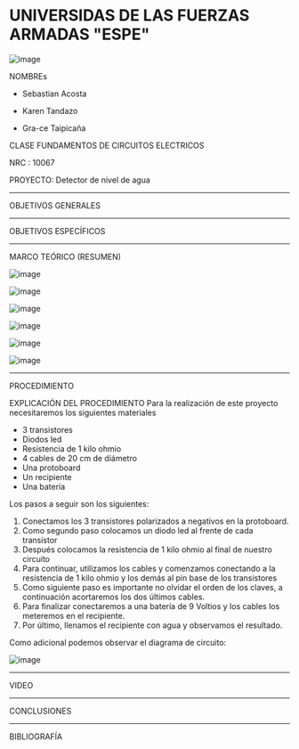 # UNIVERSIDAS DE LAS FUERZAS ARMADAS "ESPE"
![image](https://user-images.githubusercontent.com/116777044/201259881-20ba5691-cbc7-4e1b-8df3-374b65330b3c.png)

NOMBREs

- Sebastian Acosta
 
 -  Karen  Tandazo 
 
- Gra-ce Taipicaña

CLASE
FUNDAMENTOS DE CIRCUITOS ELECTRICOS 

NRC : 10067

PROYECTO: Detector de nivel de agua

--------------------------------------------------------------------------------------------------------------------------------------------------------------
OBJETIVOS 	 GENERALES  

---------------------------------------------------------------------------------------------------------------------------------------------------------------------------
 OBJETIVOS ESPECÍFICOS
 
------------------------------------------------------------------------------------------------------------------------------------------------------------------
MARCO TEÓRICO (RESUMEN)

![image](https://user-images.githubusercontent.com/116777044/204431025-65da99ef-1c7b-4f22-9a3d-57b93273204f.png)

![image](https://user-images.githubusercontent.com/116777044/204431055-9273f885-75ec-45e0-ad29-41932c1d914e.png)

![image](https://user-images.githubusercontent.com/116777044/204431144-8d6baf72-610d-40c1-9ff3-f73790a2e76b.png)

![image](https://user-images.githubusercontent.com/116777044/204431170-a6e71b3c-c7d4-40b0-b4b9-881a67f34a6e.png)

![image](https://user-images.githubusercontent.com/116777044/204431204-4dde39ea-cd0d-4190-a1d4-31c5d100f5a5.png)

![image](https://user-images.githubusercontent.com/116777044/204431233-20e2dabb-6662-4292-8938-9e03a5387f77.png)

---------------------------------------------------------------------------------------------------------------------------------------------------
PROCEDIMIENTO

EXPLICACIÓN DEL PROCEDIMIENTO
Para la realización de este proyecto necesitaremos los siguientes materiales

-	3 transistores 
-	Diodos led 
-	Resistencia de 1 kilo ohmio
-	4 cables de 20 cm de diámetro 
-	Una protoboard 
-	Un recipiente 
-	Una batería 

Los pasos a seguir son los siguientes:

1.	Conectamos los 3 transistores polarizados a negativos en la protoboard.
2.	Como segundo paso colocamos un diodo led al frente de cada transistor 
3.	Después colocamos la resistencia de 1 kilo ohmio al final de nuestro circuito 
4.	Para continuar, utilizamos los cables y comenzamos conectando a la resistencia de 1 kilo ohmio y los demás al pin base de los transistores 
5.	Como siguiente paso es importante no olvidar el orden de los claves, a continuación acortaremos los dos últimos cables.
6.	Para finalizar conectaremos a una batería de 9 Voltios y los cables los meteremos en el recipiente.
7.	Por último, llenamos el recipiente con agua y observamos el resultado.

Como adicional podemos observar el diagrama de circuito:

![image](https://user-images.githubusercontent.com/116777044/204431410-4ceaa854-90f7-4f7e-9a4d-e27f9ca72767.png)


-------------------------------------------------- -------------------------------------------------- -------------------------------------------------- -------------------
VIDEO


---------------------------------------------------------------------------------------------------------------------------------------------------------
CONCLUSIONES 


---------------------------------------------------------------------------------------------------------------

BIBLIOGRAFÍA
